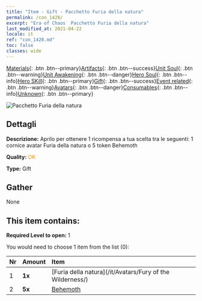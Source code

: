 ```yaml
---
title: "Item - Gift - Pacchetto Furia della natura"
permalink: /con_1428/
excerpt: "Era of Chaos  Pacchetto Furia della natura"
last_modified_at: 2021-04-22
locale: it
ref: "con_1428.md"
toc: false
classes: wide
---
```

 [Materials](/ItemsIT/){: .btn .btn--primary}[Artifacts](/ItemsIT/Artifacts/){: .btn .btn--success}[Unit Soul](/ItemsIT/UnitSoul/){: .btn .btn--warning}[Unit Awakening](/ItemsIT/UnitAwakening/){: .btn .btn--danger}[Hero Soul](/ItemsIT/HeroSoul/){: .btn .btn--info}[Hero SKill](/ItemsIT/HeroSkill/){: .btn .btn--primary}[Gift](/ItemsIT/Gift/){: .btn .btn--success}[Event related](/ItemsIT/Events/){: .btn .btn--warning}[Avatars](/ItemsIT/Avatars/){: .btn .btn--danger}[Consumables](/ItemsIT/Consumables/){: .btn .btn--info}[Unknown](/ItemsIT/Unknown/){: .btn .btn--primary}

 ![Pacchetto Furia della natura](/images/t/i_907042.png)

## Dettagli
 **Descrizione:** Aprilo per ottenere 1 ricompensa a tua scelta tra le seguenti: 1 cornice avatar Furia della natura o 5 token Behemoth

 **Quality:** <span style="color: #FF8C00">OK</span>

 **Type:** Gift

## Gather

  None

## This item contains:

 **Required Level to open:** 1

 You would need to choose 1 item from the list (0):

  | Nr | Amount |     Item    |
  |:---|:-------|:------------|
  | 1 |  **1x** | [Furia della natura](/it/Avatars/Fury of the Wilderness/) |  | 
  | 2 |  **5x** | [Behemoth](/ItemsIT/unt_223/) |  | 
